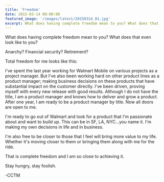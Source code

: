 ```yaml
---
title: 'Freedom'
date: 2015-03-14 00:00:00
featured_image: '/images/latest/20150314_01.jpg'
excerpt: What does having complete freedom mean to you? What does that even look like to you?
---
```


What does having complete freedom mean to you? What does that even look like to you?

Anarchy? Financial security? Retirement?

Total freedom for me looks like this:

I've spent the last year working for Walmart Mobile on various projects as a project manager. But I've also been working hard on other product lines as a product manager; making business decisions on these products that have substantial impact on the customer directly. I've been driven, proving myself with every new release with good results. Although I do not have the title, I am a product manager and knows how to deliver and grow a product. After one year, I am ready to be a product manager by title. Now all doors are open to me.

I'm ready to go out of Walmart and look for a product that I'm passionate about and want to build up. This can be in SF, LA, NYC...you name it. I'm making my own decisions in life and in business.

I'm also free to be closer to those that I feel will bring more value to my life. Whether it's moving closer to them or bringing them along with me for the ride.

That is complete freedom and I am so close to achieving it.

Stay hungry, stay foolish.

-CCTM
